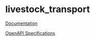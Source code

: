 # livestock_transport

[Documentation](https://htmlpreview.github.io/?https://github.com/atlasH2020-templates/livestock_transport/blob/v0/doc.html)

[OpenAPI Specifications](https://sensorsystems.iais.fraunhofer.de/doc/?url=https://raw.githubusercontent.com/atlasH2020-templates/livestock_transport/v0/oas)
